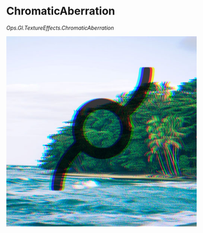 # ChromaticAberration

*Ops.Gl.TextureEffects.ChromaticAberration*

![ChromaticAberration](img/chromatic.jpg)
